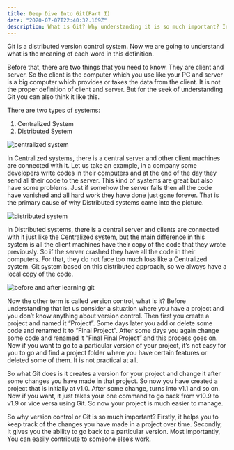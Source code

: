 ```yaml
---
title: Deep Dive Into Git(Part I)
date: "2020-07-07T22:40:32.169Z"
description: What is Git? Why understanding it is so much important? In this article, we are going to understand it.
---
```


Git is a distributed version control system. Now we are going to understand what is the meaning of each word in this definition.

Before that, there are two things that you need to know. They are client and server. So the client is the computer which you use like your PC and server is a big computer which provides or takes the data from the client. It is not the proper definition of client and server. But for the seek of understanding Git you can also think it like this.

There are two types of systems:

1.  Centralized System
1.  Distributed System

![centralized system](https://miro.medium.com/max/700/1*sk12XX2YQUVAinZnpRZUTw.png)

In Centralized systems, there is a central server and other client machines are connected with it. Let us take an example, in a company some developers write codes in their computers and at the end of the day they send all their code to the server. This kind of systems are great but also have some problems. Just if somehow the server fails then all the code have vanished and all hard work they have done just gone forever. That is the primary cause of why Distributed systems came into the picture.

![distributed system](https://miro.medium.com/max/700/1*t5Zf0lQtXAggNXz5NtQXFw.png)

In Distributed systems, there is a central server and clients are connected with it just like the Centralized system, but the main difference in this system is all the client machines have their copy of the code that they wrote previously. So if the server crashed they have all the code in their computers. For that, they do not face too much loss like a Centralized system. Git system based on this distributed approach, so we always have a local copy of the code.

![before and after learning git](https://miro.medium.com/max/700/1*ERQU99MvNvEKpT8jaLAegQ.png)

Now the other term is called version control, what is it? Before understanding that let us consider a situation where you have a project and you don’t know anything about version control. Then first you create a project and named it “Project”. Some days later you add or delete some code and renamed it to “Final Project”. After some days you again change some code and renamed it “Final Final Project” and this process goes on. Now if you want to go to a particular version of your project, it’s not easy for you to go and find a project folder where you have certain features or deleted some of them. It is not practical at all.

So what Git does is it creates a version for your project and change it after some changes you have made in that project. So now you have created a project that is initially at v1.0. After some change, turns into v1.1 and so on. Now if you want, it just takes your one command to go back from v10.9 to v1.9 or vice versa using Git. So now your project is much easier to manage.

So why version control or Git is so much important? Firstly, it helps you to keep track of the changes you have made in a project over time. Secondly, It gives you the ability to go back to a particular version. Most importantly, You can easily contribute to someone else’s work.

